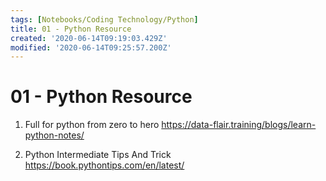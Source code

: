 ```yaml
---
tags: [Notebooks/Coding Technology/Python]
title: 01 - Python Resource
created: '2020-06-14T09:19:03.429Z'
modified: '2020-06-14T09:25:57.200Z'
---
```


# 01 - Python Resource

1. Full for python from zero to hero
https://data-flair.training/blogs/learn-python-notes/

2. Python Intermediate Tips And Trick
https://book.pythontips.com/en/latest/
